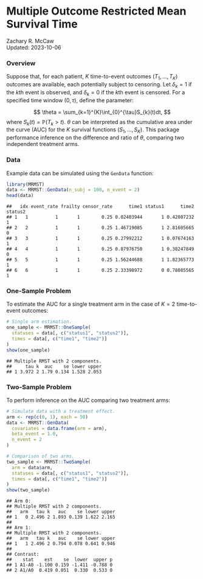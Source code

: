 # Multiple Outcome Restricted Mean Survival Time

Zachary R. McCaw <br>
Updated: 2023-10-06



### Overview

Suppose that, for each patient, $K$ time-to-event outcomes $(T_{1}, \dots, T_{K})$ outcomes are available, each potentially subject to censoring. Let $\delta_{k} = 1$ if the $k$th event is observed, and $\delta_{k} = 0$ if the $k$th event is censored. For a specified time window $(0, \tau)$, define the parameter:

$$
\theta = \sum_{k=1}^{K}\int_{0}^{\tau}S_{k}(t)dt,
$$
where $S_{k}(t) = \mathbb{P}(T_{k} > t)$. $\theta$ can be interpreted as the cumulative area under the curve (AUC) for the $K$ survival functions $(S_{1}, \dots, S_{K})$. This package performance inference on the difference and ratio of $\theta$, comparing two independent treatment arms.


### Data

Example data can be simulated using the `GenData` function:

```r
library(MRMST)
data <- MRMST::GenData(n_subj = 100, n_event = 2)
head(data)
```

```
##   idx event_rate frailty censor_rate      time1 status1      time2 status2
## 1   1          1       1        0.25 0.02403944       1 0.42087232       1
## 2   2          1       1        0.25 1.46719085       1 2.81605665       0
## 3   3          1       1        0.25 0.27992212       1 0.07674163       1
## 4   4          1       1        0.25 0.87976750       1 0.38247849       0
## 5   5          1       1        0.25 1.56244688       1 1.82365773       1
## 6   6          1       1        0.25 2.33398972       0 0.78085565       1
```

### One-Sample Problem

To estimate the AUC for a single treatment arm in the case of $K=2$ time-to-event outcomes:


```r
# Single arm estimation.
one_sample <- MRMST::OneSample(
  statuses = data[, c("status1", "status2")],
  times = data[, c("time1", "time2")]
)
show(one_sample)
```

```
## Multiple RMST with 2 components.
##     tau k  auc    se lower upper
## 1 3.972 2 1.79 0.134 1.528 2.053
```

### Two-Sample Problem

To perform inference on the AUC comparing two treatment arms:


```r
# Simulate data with a treatment effect.
arm <- rep(c(0, 1), each = 50)
data <- MRMST::GenData(
  covariates = data.frame(arm = arm), 
  beta_event = 1.0,
  n_event = 2
)

# Comparison of two arms.
two_sample <- MRMST::TwoSample(
  arm = data$arm,
  statuses = data[, c("status1", "status2")],
  times = data[, c("time1", "time2")]
)
show(two_sample)
```

```
## Arm 0:
## Multiple RMST with 2 components.
##   arm   tau k   auc    se lower upper
## 1   0 2.496 2 1.893 0.139 1.622 2.165
## 
## Arm 1:
## Multiple RMST with 2 components.
##   arm   tau k   auc    se lower upper
## 1   1 2.496 2 0.794 0.078 0.641 0.946
## 
## Contrast:
##    stat    est    se  lower  upper p
## 1 A1-A0 -1.100 0.159 -1.411 -0.788 0
## 2 A1/A0  0.419 0.051  0.330  0.533 0
```






